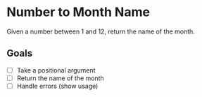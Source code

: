 # Number to Month Name

Given a number between 1 and 12, return the name of the month.

## Goals

- [ ] Take a positional argument
- [ ] Return the name of the month
- [ ] Handle errors (show usage)
